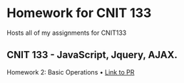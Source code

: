# Homework for CNIT 133

Hosts all of my assignments for CNIT133

## CNIT 133 - JavaScript, Jquery, AJAX. 

Homework 2: Basic Operations • [Link to PR](https://github.com/roseylikeme/cnit133/pull/2)
